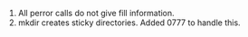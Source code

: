 

1. All perror calls do not give fill information.
2. mkdir creates sticky directories. Added 0777 to handle this.
